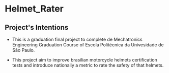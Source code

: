 # Helmet_Rater

## Project's Intentions
* This is a graduation final project to complete de Mechatronics Engineering Graduation Course of Escola
Politécnica da Univesidade de São Paulo.

* This project aim to improve brasilian motorcycle helmets certification tests and
  introduce nationally a metric to rate the safety of that helmets.
